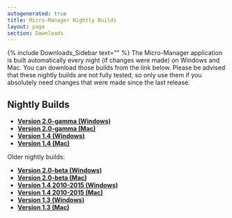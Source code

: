 ```yaml
---
autogenerated: true
title: Micro-Manager Nightly Builds
layout: page
section: Downloads
---
```


{% include Downloads_Sidebar text="" %} The Micro-Manager application is
built automatically every night (if changes were made) on Windows and
Mac. You can download those builds from the link below. Please be
advised that these nightly builds are not fully tested, so only use them
if you absolutely need changes that were made since the last release.

## Nightly Builds

-   [**Version 2.0-gamma
    (Windows)**](https://valelab4.ucsf.edu/~MM/nightlyBuilds/2.0.0-gamma/Windows)
-   [**Version 2.0-gamma
    (Mac)**](https://valelab4.ucsf.edu/~MM/nightlyBuilds/2.0.0-gamma/Mac)
-   [**Version 1.4
    (Windows)**](http://valelab4.ucsf.edu/~MM/nightlyBuilds/1.4/Windows)
-   [**Version 1.4
    (Mac)**](http://valelab4.ucsf.edu/~MM/nightlyBuilds/1.4/Mac)

Older nightly builds:

-   [**Version 2.0-beta
    (Windows)**](https://valelab4.ucsf.edu/~MM/nightlyBuilds/2.0.0-beta/Windows)
-   [**Version 2.0-beta
    (Mac)**](https://valelab4.ucsf.edu/~MM/nightlyBuilds/2.0.0-beta/Mac)
-   [**Version 1.4 2010-2015
    (Windows)**](http://valelab4.ucsf.edu/~MM/nightlyBuilds/1.4-old/Windows)
-   [**Version 1.4 2010-2015
    (Mac)**](http://valelab4.ucsf.edu/~MM/nightlyBuilds/1.4-old/Mac)
-   [**Version 1.3
    (Windows)**](http://valelab4.ucsf.edu/~MM/nightlyBuilds/1.3/Windows)
-   [**Version 1.3
    (Mac)**](http://valelab4.ucsf.edu/~MM/nightlyBuilds/1.3/Mac)
